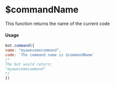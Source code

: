 # $commandName

This function returns the name of the current code

#### Usage

```javascript
bot.command({
name: "myawesomecommand",
code: `The command name is $commandName`
/*
The bot would return:
"myawesomecommand"
*/
})
```

